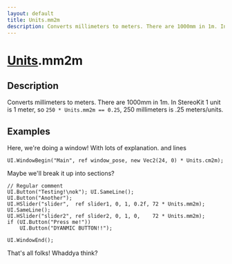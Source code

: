 ```yaml
---
layout: default
title: Units.mm2m
description: Converts millimeters to meters. There are 1000mm in 1m. In StereoKit              1 unit is 1 meter, so 250 * Units.mm2m == 0.25, 250 millimeters is .25              meters/units.
---
```

# [Units](/assets/pages/Reference/Units.html).mm2m

## Description
Converts millimeters to meters. There are 1000mm in 1m. In StereoKit 
            1 unit is 1 meter, so `250 * Units.mm2m == 0.25`, 250 millimeters is .25 
            meters/units.


## Examples

Here, we're doing a window!
With lots of explanation.
and lines
```
UI.WindowBegin("Main", ref window_pose, new Vec2(24, 0) * Units.cm2m);

```
Maybe we'll break it up into sections?
```
// Regular comment
UI.Button("Testing!\nok"); UI.SameLine();
UI.Button("Another");
UI.HSlider("slider",  ref slider1, 0, 1, 0.2f, 72 * Units.mm2m); UI.SameLine();
UI.HSlider("slider2", ref slider2, 0, 1, 0,    72 * Units.mm2m);
if (UI.Button("Press me!"))
    UI.Button("DYANMIC BUTTON!!");

UI.WindowEnd();
```
That's all folks!
Whaddya think?

